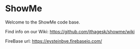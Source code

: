 ShowMe
======

Welcome to the ShowMe code base.

Find info on our Wiki: https://github.com/jthagesk/showme/wiki

FireBase url: https://eysteinbye.firebaseio.com/
